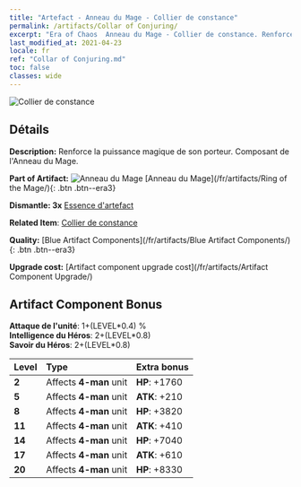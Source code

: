 ```yaml
---
title: "Artefact - Anneau du Mage - Collier de constance"
permalink: /artifacts/Collar of Conjuring/
excerpt: "Era of Chaos  Anneau du Mage - Collier de constance. Renforce la puissance magique de son porteur. Composant de l'Anneau du Mage."
last_modified_at: 2021-04-23
locale: fr
ref: "Collar of Conjuring.md"
toc: false
classes: wide
---
```


 ![Collier de constance](/images/t/artifact_40221.png)



## Détails

 **Description:** Renforce la puissance magique de son porteur. Composant de l'Anneau du Mage.

 **Part of Artifact:** ![Anneau du Mage](/images/t/icon_artifact_22.png) [Anneau du Mage](/fr/artifacts/Ring of the Mage/){: .btn .btn--era3}

 **Dismantle: 3x** [Essence d'artefact](/ItemsFR/con_905/)

 **Related Item**: [Collier de constance](/ItemsFR/art_115/)

 **Quality:** [Blue Artifact Components](/fr/artifacts/Blue Artifact Components/){: .btn .btn--era3}

 **Upgrade cost:** [Artifact component upgrade cost](/fr/artifacts/Artifact Component Upgrade/)

## Artifact Component Bonus

  **Attaque de l'unité**: 1+(LEVEL\*0.4) %<br/>**Intelligence du Héros**: 2+(LEVEL\*0.8)<br/>**Savoir du Héros**: 2+(LEVEL\*0.8)

  |  Level  | Type |    Extra bonus  | 
  |:--------|:-----|:----------------| 
  | **2** | Affects **4-man** unit | **HP**: +1760 | 
  | **5** | Affects **4-man** unit | **ATK**: +210 | 
  | **8** | Affects **4-man** unit | **HP**: +3820 | 
  | **11** | Affects **4-man** unit | **ATK**: +410 | 
  | **14** | Affects **4-man** unit | **HP**: +7040 | 
  | **17** | Affects **4-man** unit | **ATK**: +610 | 
  | **20** | Affects **4-man** unit | **HP**: +8330 | 
